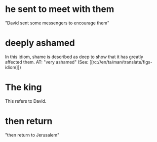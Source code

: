 # he sent to meet with them

"David sent some messengers to encourage them"

# deeply ashamed

In this idiom, shame is described as deep to show that it has greatly affected them. AT: "very ashamed" (See: [[rc://en/ta/man/translate/figs-idiom]])

# The king

This refers to David.

# then return

"then return to Jerusalem"

